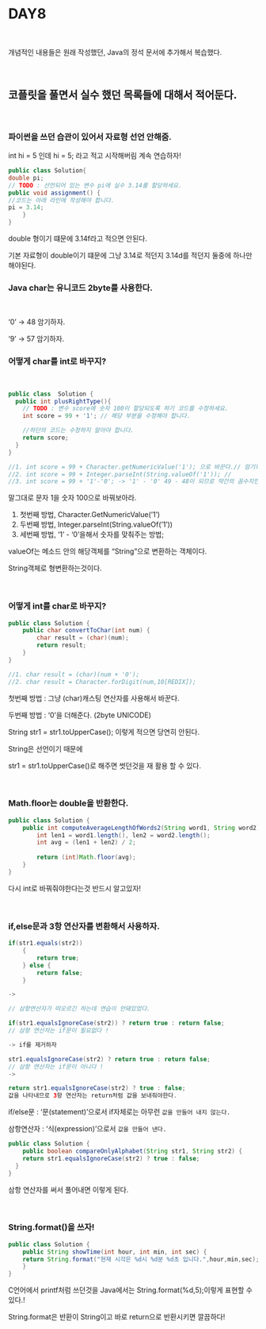 # DAY8
<br/>

개념적인 내용들은 원래 작성했던, Java의 정석 문서에 추가해서 복습했다.

<br/>

## 코플릿을 풀면서 실수 했던 목록들에 대해서 적어둔다.

<br/>

### 파이썬을 쓰던 습관이 있어서 자료형 선언 안해줌.

int hi = 5 인데 hi = 5; 라고 적고 시작해버림 계속 연습하자!


```java
public class Solution{
double pi;
// TODO : 선언되어 있는 변수 pi에 실수 3.14를 할당하세요.
public void assignment() {
//코드는 아래 라인에 작성해야 합니다.
pi = 3.14;
    }
}
```

double 형이기 떄문에 3.14f라고 적으면 안된다.

기본 자료형이 double이기 떄문에 그냥 3.14로 적던지 3.14d를 적던지 둘중에 하나만 해야된다.

### Java char는 유니코드 2byte를 사용한다.

<br/>

‘0’ → 48 암기하자.

‘9’ → 57 암기하자.

### 어떻게 char를 int로 바꾸지?

<br/>

```java
public class  Solution { 
  public int plusRightType(){
    // TODO : 변수 score에 숫자 100이 할당되도록 하기 코드를 수정하세요.
    int score = 99 + '1'; // 해당 부분을 수정해야 합니다.

    //하단의 코드는 수정하지 말아야 합니다.
    return score;
  }
}

//1. int score = 99 + Character.getNumericValue('1'); 으로 바꾼다.// 암기되있어야된다.
//2. int score = 99 + Integer.parseInt(String.valueOf('1')); //
//3. int score = 99 + '1'-'0'; -> '1' - '0' 49 - 48이 되므로 약간의 꼼수지만. 잘 먹힌다.
```

말그대로 문자 1을 숫자 100으로 바꿔보아라.

1. 첫번째 방법, Character.GetNumericValue(’1’)
2. 두번째 방법, Integer.parseInt(String.valueOf(’1’))
3. 세번째 방법, ‘1’ - ‘0’을해서 숫자를 맞춰주는 방법;

valueOf는 메소드 안의 해당객체를 “String”으로 변환하는 객체이다.

String객체로 형변환하는것이다.

<br/>

### 어떻게 int를 char로 바꾸지?

```java
public class Solution { 
    public char convertToChar(int num) {
        char result = (char)(num);
        return result;
    }
}

//1. char result = (char)(num + '0');
//2. char result = Character.forDigit(num,10[REDIX]);
```

첫번째 방법 : 그냥 (char)캐스팅 연산자를 사용해서 바꾼다.

두번째 방법 : ‘0’을 더해준다. (2byte UNICODE)

String str1 = str1.toUpperCase(); 이렇게 적으면 당연히 안된다.

String은 선언이기 때문에

str1 = str1.toUpperCase()로 해주면 썻던것을 재 활용 할 수 있다.

<br/>

### Math.floor는 double을 반환한다.

```java
public class Solution { 
    public int computeAverageLengthOfWords2(String word1, String word2) {
        int len1 = word1.length(), len2 = word2.length();
        int avg = (len1 + len2) / 2;
	
        return (int)Math.floor(avg);
    } 
}
```

다시 int로 바꿔줘야한다는것 반드시 알고있자!

<br/>

### if,else문과 3항 연산자를 변환해서 사용하자.

```java
if(str1.equals(str2))
    {
        return true;
    } else {
        return false;
    }

->

// 삼항연산자가 떠오르긴 하는데 연습이 안돼있었다.

if(str1.equalsIgnoreCase(str2)) ? return true : return false;
// 삼항 연산자는 if문이 필요없다 !

-> if를 제거하자

str1.equalsIgnoreCase(str2) ? return true : return false;
// 삼항 연산자는 if문이 아니다 !
->

return str1.equalsIgnoreCase(str2) ? true : false;
값을 나타내므로 3항 연산자는 return처럼 값을 보내줘야한다.
```

if/else문 : ‘문(statement)’으로서 if자체로는 아무런 `값을 만들어 내지 않는다.`

삼항연산자 : ‘식(expression)’으로서 `값을 만들어 낸다.`

```java
public class Solution { 
    public boolean compareOnlyAlphabet(String str1, String str2) {
    return str1.equalsIgnoreCase(str2) ? true : false;
  }
}
```

삼항 연산자를 써서 풀어내면 이렇게 된다.

<br/>

### String.format()을 쓰자!

```java
public class Solution { 
    public String showTime(int hour, int min, int sec) {
    return String.format("현재 시각은 %d시 %d분 %d초 입니다.",hour,min,sec);
	}
}
```

C언어에서 printf처럼 쓰던것을 Java에서는 String.format(%d,5);이렇게 표현할 수 있다.!

String.format은 반환이 String이고 바로 return으로 반환시키면 깔끔하다!
